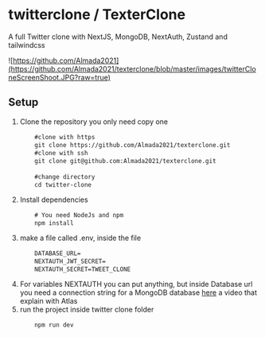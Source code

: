 # twitterclone / TexterClone
A full Twitter clone with NextJS, MongoDB, NextAuth, Zustand and tailwindcss

![https://github.com/Almada2021](https://github.com/Almada2021/texterclone/blob/master/images/twitterCloneScreenShoot.JPG?raw=true)
## Setup
1. Clone the repository you only need copy one
    ```  
        #clone with https
        git clone https://github.com/Almada2021/texterclone.git
        #clone with ssh
        git clone git@github.com:Almada2021/texterclone.git

        #change directory
        cd twitter-clone
    ```
2. Install dependencies
    ```
        # You need NodeJs and npm
        npm install
    ```
3. make a file called .env, inside the file
    ```
        DATABASE_URL=
        NEXTAUTH_JWT_SECRET=
        NEXTAUTH_SECRET=TWEET_CLONE        
    ```
4. For variables NEXTAUTH you can put anything, but inside Database url you need a connection string for a MongoDB database [here](https://www.youtube.com/watch?v=oVHQXwkdS6w) a video that explain with Atlas
5. run the project inside twitter clone folder
    ```
        npm run dev
    ```